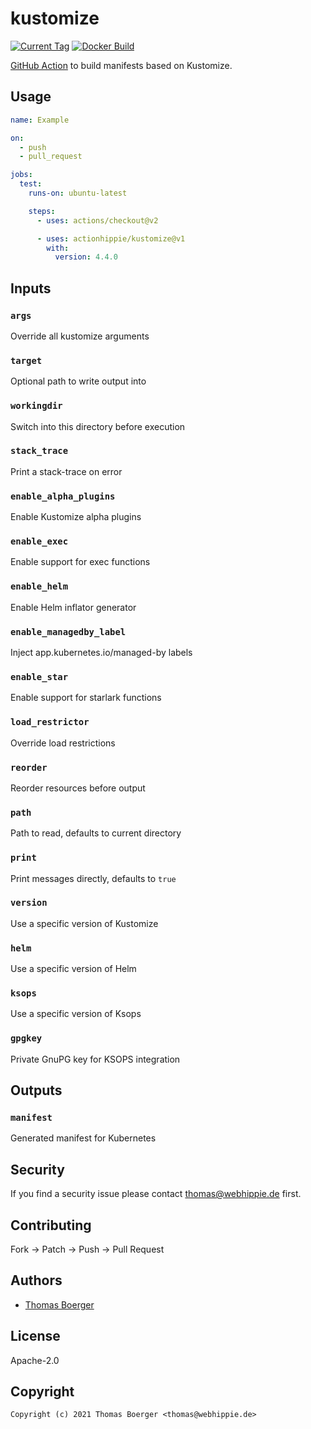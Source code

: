 # kustomize

[![Current Tag](https://img.shields.io/github/v/tag/actionhippie/kustomize?sort=semver)](https://github.com/actionhippie/kustomize) [![Docker Build](https://github.com/actionhippie/kustomize/workflows/docker/badge.svg)](https://github.com/actionhippie/kustomize/actions?query=workflow%3Adocker)

[GitHub Action](https://github.com/features/actions) to build manifests based on Kustomize.

## Usage

```yml
name: Example

on:
  - push
  - pull_request

jobs:
  test:
    runs-on: ubuntu-latest

    steps:
      - uses: actions/checkout@v2

      - uses: actionhippie/kustomize@v1
        with:
          version: 4.4.0
```

## Inputs

### `args`

Override all kustomize arguments

### `target`

Optional path to write output into

### `workingdir`

Switch into this directory before execution

### `stack_trace`

Print a stack-trace on error

### `enable_alpha_plugins`

Enable Kustomize alpha plugins

### `enable_exec`

Enable support for exec functions

### `enable_helm`

Enable Helm inflator generator

### `enable_managedby_label`

Inject app.kubernetes.io/managed-by labels

### `enable_star`

Enable support for starlark functions

### `load_restrictor`

Override load restrictions

### `reorder`

Reorder resources before output

### `path`

Path to read, defaults to current directory

### `print`

Print messages directly, defaults to `true`

### `version`

Use a specific version of Kustomize

### `helm`

Use a specific version of Helm

### `ksops`

Use a specific version of Ksops

### `gpgkey`

Private GnuPG key for KSOPS integration

## Outputs

### `manifest`

Generated manifest for Kubernetes

## Security

If you find a security issue please contact thomas@webhippie.de first.

## Contributing

Fork -> Patch -> Push -> Pull Request

## Authors

* [Thomas Boerger](https://github.com/tboerger)

## License

Apache-2.0

## Copyright

```console
Copyright (c) 2021 Thomas Boerger <thomas@webhippie.de>
```
